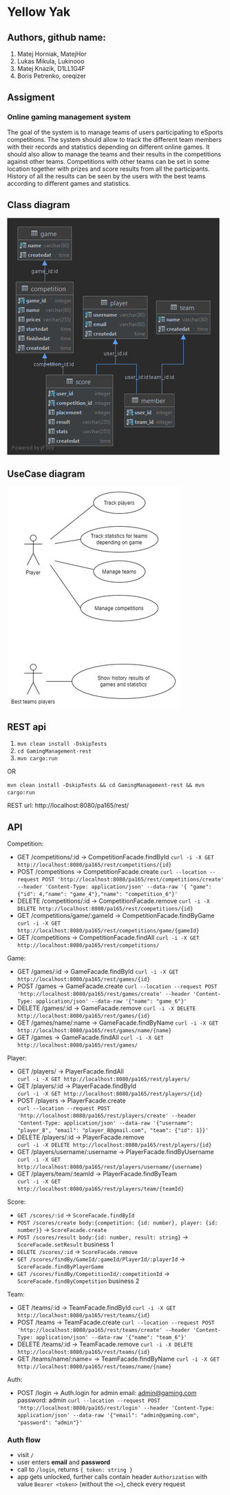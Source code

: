 # Yellow Yak

## Authors, github name:
1. Matej Horniak, MatejHor
2. Lukas Mikula, Lukinooo 
3. Matej Knazik, D1LL1G4F
4. Boris Petrenko, oreqizer

## Assigment
### Online gaming management system
The goal of the system is to manage teams of users participating to eSports competitions. The system should allow to
track the different team members with their records and statistics depending on different online games. It should also
allow to manage the teams and their results in the competitions against other teams. Competitions with other teams can
be set in some location together with prizes and score results from all the participants. History of all the results can
be seen by the users with the best teams according to different games and statistics.

##  Class diagram

![Alt text](wiki/ClassDiagram.png?raw=true "Class diagram")

## UseCase diagram

![Alt text](wiki/UseCaseDiagram.PNG "UseCase diagram")

## REST api

1. ```mvn clean install -DskipTests``` 
2. ```cd GamingManagement-rest```
3. ```mvn cargo:run``` 

OR

```mvn clean install -DskipTests && cd GamingManagement-rest && mvn cargo:run```

REST url: http://localhost:8080/pa165/rest/

## API

Competition:
* GET /competitions/:id -> CompetitionFacade.findById
```curl -i -X GET http://localhost:8080/pa165/rest/competitions/{id}```
* POST /competitions -> CompetitionFacade.create
```curl --location --request POST 'http://localhost:8080/pa165/rest/competitions/create' --header 'Content-Type: application/json' --data-raw '{ "game": {"id": 4,"name": "game_4"},"name": "competition_6"}'```
* DELETE /competitions/:id -> CompetitionFacade.remove
```curl -i -X DELETE http://localhost:8080/pa165/rest/competitions/{id}```
* GET /competitions/game/:gameId -> CompetitionFacade.findByGame
```curl -i -X GET http://localhost:8080/pa165/rest/competitions/game/{gameId}```
* GET /competitions -> CompetitionFacade.findAll
  ```curl -i -X GET http://localhost:8080/pa165/rest/competitions/```

Game:
* GET /games/:id -> GameFacade.findById
```curl -i -X GET http://localhost:8080/pa165/rest/games/{id}```
* POST /games -> GameFacade.create
```curl --location --request POST 'http://localhost:8080/pa165/rest/games/create' --header 'Content-Type: application/json' --data-raw '{"name": "game_6"}'```
* DELETE /games/:id -> GameFacade.remove
```curl -i -X DELETE http://localhost:8080/pa165/rest/games/{id}```
* GET /games/name/:name -> GameFacade.findByName
```curl -i -X GET http://localhost:8080/pa165/rest/games/name/{name}```
* GET /games -> GameFacade.findAll
```curl -i -X GET http://localhost:8080/pa165/rest/games/```

Player:
* GET /players/ -> PlayerFacade.findAll  
```curl -i -X GET http://localhost:8080/pa165/rest/players/```
* GET /players/:id -> PlayerFacade.findById  
```curl -i -X GET http://localhost:8080/pa165/rest/players/{id}```
* POST /players -> PlayerFacade.create  
```curl --location --request POST 'http://localhost:8080/pa165/rest/players/create' --header 'Content-Type: application/json' --data-raw '{"username": "player_8", "email": "player_8@gmail.com", "team": {"id": 1}}'```
* DELETE /players/:id -> PlayerFacade.remove  
```curl -i -X DELETE http://localhost:8080/pa165/rest/players/{id}```
* GET /players/username/:username -> PlayerFacade.findByUsername  
```curl -i -X GET http://localhost:8080/pa165/rest/players/username/{username}```
* GET /players/team/:teamId -> PlayerFacade.findByTeam  
```curl -i -X GET http://localhost:8080/pa165/rest/players/team/{teamId}```

Score:
* `GET /scores/:id` -> `ScoreFacade.findById`
* `POST /scores/create body:{competition: {id: number}, player: {id: number}}` -> `ScoreFacade.create`
* `POST /scores/result body:{id: number, result: string}` -> `ScoreFacade.setResult` business 1
* `DELETE /scores/:id` -> `ScoreFacade.remove`
* `GET /scores/findBy/GameId/:gameId/PlayerId/:playerId` -> `ScoreFacade.findByPlayerGame`
* `GET /scores/findBy/CompetitionId/:competitionId` -> `ScoreFacade.findByCompetition` business 2
  
Team:
* GET /teams/:id -> TeamFacade.findById
```curl -i -X GET http://localhost:8080/pa165/rest/teams/{id}```
* POST /teams -> TeamFacade.create
```curl --location --request POST 'http://localhost:8080/pa165/rest/teams/create' --header 'Content-Type: application/json' --data-raw '{"name": "team_6"}'```
* DELETE /teams/:id -> TeamFacade.remove
```curl -i -X DELETE http://localhost:8080/pa165/rest/teams/{id}```
* GET /teams/name/:name= -> TeamFacade.findByName
```curl -i -X GET http://localhost:8080/pa165/rest/teams/name/{name}```

Auth:
* POST /login -> Auth.login for admin email: admin@gaming.com password: admin
```curl --location --request POST 'http://localhost:8080/pa165/rest/login' --header 'Content-Type: application/json' --data-raw '{"email": "admin@gaming.com", "password": "admin"}'```

### Auth flow

- visit `/`
- user enters **email** and **password**
- call to `/login`, returns `{ token: string }`
- app gets unlocked, further calls contain header `Authorization` with value
  `Bearer <token>` (without the `<>`), check every request

